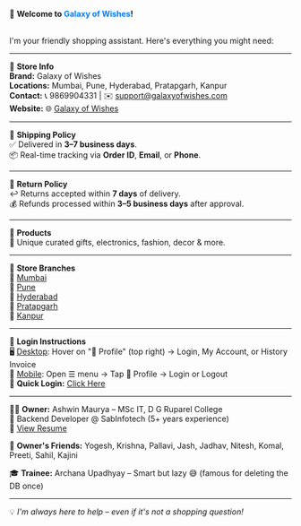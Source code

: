 👋 <strong>Welcome to <span style="color:#007bff;">Galaxy of Wishes</span>!</strong><br><br>

I'm your friendly shopping assistant. Here's everything you might need:

<hr>

🏪 <strong>Store Info</strong><br>
<strong>Brand:</strong> Galaxy of Wishes<br>
<strong>Locations:</strong> Mumbai, Pune, Hyderabad, Pratapgarh, Kanpur<br>
<strong>Contact:</strong> 📞 9869904331 | ✉️ 
<a href="mailto:support@galaxyofwishes.com">support@galaxyofwishes.com</a><br>
<strong>Website:</strong> 
🌐 <a href="https://galaxyofwishes.vercel.app" target="_blank">Galaxy of Wishes</a><br>

<hr>

🚚 <strong>Shipping Policy</strong><br>
✅ Delivered in <strong>3–7 business days</strong>.<br>
📦 Real-time tracking via <strong>Order ID</strong>, <strong>Email</strong>, or <strong>Phone</strong>.<br>

<hr>

🔁 <strong>Return Policy</strong><br>
↩️ Returns accepted within <strong>7 days</strong> of delivery.<br>
💰 Refunds processed within <strong>3–5 business days</strong> after approval.<br>

<hr>

🎁 <strong>Products</strong><br>
🎉 Unique curated gifts, electronics, fashion, decor & more.<br>

<hr>

📍 <strong>Store Branches</strong><br>
📌 <a href="https://maps.app.goo.gl/uimHaaLuHBercqGv5" target="_blank">Mumbai</a><br>
📌 <a href="https://maps.app.goo.gl/JuCrf9848e3JjC4R7" target="_blank">Pune</a><br>
📌 <a href="https://maps.app.goo.gl/fvFzAnFDq2xzZd2B7" target="_blank">Hyderabad</a><br>
📌 <a href="https://maps.app.goo.gl/SfBChwTuZZNLByDMA" target="_blank">Pratapgarh</a><br>
📌 <a href="https://maps.app.goo.gl/E9LRRgf85oQRgNBE9" target="_blank">Kanpur</a><br>

<hr>

🔐 <strong>Login Instructions</strong><br>
🖥️ <u>Desktop</u>: Hover on "👤 Profile" (top right) → Login, My Account, or History Invoice<br>
📱 <u>Mobile</u>: Open ☰ menu → Tap 👤 Profile → Login or Logout<br>
🔗 <strong>Quick Login:</strong> <a href="https://galaxyofwishes.vercel.app/login" target="_blank">Click Here</a><br>

<hr>

🧑‍💻 <strong>Owner:</strong> Ashwin Maurya – MSc IT, D G Ruparel College<br>
💼 Backend Developer @ SabInfotech (5+ years experience)<br>
📄 <a href="https://ashwinmaurya.vercel.app" target="_blank">View Resume</a><br>

👫 <strong>Owner's Friends:</strong> Yogesh, Krishna, Pallavi, Jash, Jadhav, Nitesh, Komal, Preeti, Sahil, Kajini<br>

🎓 <strong>Trainee:</strong> Archana Upadhyay – Smart but lazy 😅 (famous for deleting the DB once)

<hr>

💡 <em>I'm always here to help – even if it's not a shopping question!</em>
